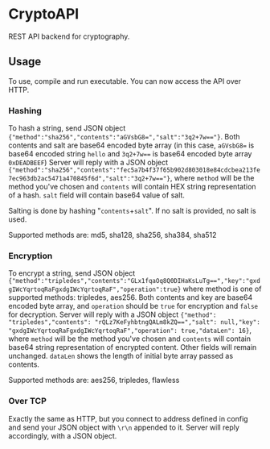 # CryptoAPI
REST API backend for cryptography.

## Usage
To use, compile and run executable. You can now access the API over HTTP.

### Hashing
To hash a string, send JSON object `{"method":"sha256","contents":"aGVsbG8=","salt":"3q2+7w=="}`. Both contents and salt are base64 encoded byte array (in this case, `aGVsbG8=` is base64 encoded string `hello` and `3q2+7w==` is base64 encoded byte array `0xDEADBEEF`)
Server will reply with a JSON object `{"method":"sha256","contents":"fec5a7b4f37f65b902d803018e84cdcbea213fe7ec963db2ac5471a470845f6d","salt":"3q2+7w=="}`, where `method` will be the method you've chosen and `contents` will contain HEX string representation of a hash. `salt` field will contain base64 value of salt.

Salting is done by hashing "`contents`+`salt`". If no salt is provided, no salt is used.

Supported methods are: md5, sha128, sha256, sha384, sha512

### Encryption
To encrypt a string, send JSON object `{"method":"tripledes","contents":"GLx1fqaOq8Q0DIHaKsLuTg==","key":"gxdgIWcYqrtoqRaFgxdgIWcYqrtoqRaF","operation":true}`
where method is one of supported methods: tripledes, aes256. Both contents and key are base64 encoded byte array, and `operation` should be `true` for encryption and `false` for decryption.
Server will reply with a JSON object `{"method": "tripledes","contents": "rQLz7KeFyhbtngQALm8kZQ==","salt": null,"key": "gxdgIWcYqrtoqRaFgxdgIWcYqrtoqRaF","operation": true,"dataLen": 16}`, where `method` will be the method you've chosen and `contents` will contain base64 string representation of encrypted content. Other fields will remain unchanged. `dataLen` shows the length of initial byte array passed as contents.

Supported methods are: aes256, tripledes, flawless

### Over TCP
Exactly the same as HTTP, but you connect to address defined in config and send your JSON object with `\r\n` appended to it. Server will reply accordingly, with a JSON object.
